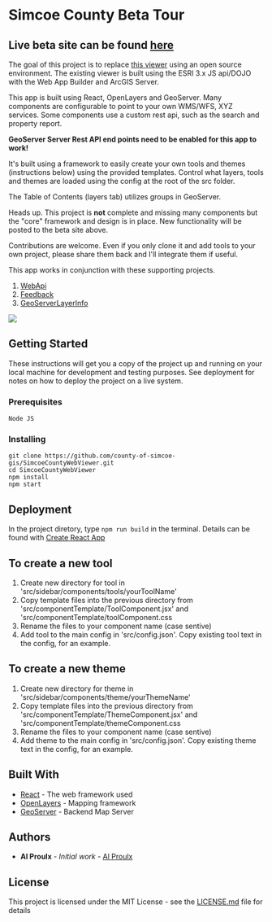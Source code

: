 # Simcoe County Beta Tour

## Live beta site can be found [here](https://opengis.simcoe.ca/public)

The goal of this project is to replace [this viewer](https://maps.simcoe.ca/public) using an open source environment. The existing viewer is built using the ESRI 3.x JS api/DOJO with the Web App Builder and ArcGIS Server.

This app is built using React, OpenLayers and GeoServer. Many components are configurable to point to your own WMS/WFS, XYZ services. Some components use a custom rest api, such as the search and property report.

**GeoServer Server Rest API end points need to be enabled for this app to work!**

It's built using a framework to easily create your own tools and themes (instructions below) using the provided templates. Control what layers, tools and themes are loaded using the config at the root of the src folder.

The Table of Contents (layers tab) utilizes groups in GeoServer.

Heads up. This project is <b>not</b> complete and missing many components but the "core" framework and design is in place. New functionality will be posted to the beta site above.

Contributions are welcome. Even if you only clone it and add tools to your own project, please share them back and I'll integrate them if useful.

This app works in conjunction with these supporting projects.

1. [WebApi](https://github.com/county-of-simcoe-gis/SimcoeCountyWebApi)
2. [Feedback](https://github.com/county-of-simcoe-gis/SimcoeCountyFeedback)
3. [GeoServerLayerInfo](https://github.com/county-of-simcoe-gis/SimcoeCountyGeoServerLayerInfo)

![](demo.gif)

## Getting Started

These instructions will get you a copy of the project up and running on your local machine for development and testing purposes. See deployment for notes on how to deploy the project on a live system.

### Prerequisites

```
Node JS
```

### Installing

```
git clone https://github.com/county-of-simcoe-gis/SimcoeCountyWebViewer.git
cd SimcoeCountyWebViewer
npm install
npm start
```

## Deployment

In the project diretory, type `npm run build` in the terminal. Details can be found with [Create React App](https://github.com/facebook/create-react-app)

## To create a new tool

1. Create new directory for tool in 'src/sidebar/components/tools/yourToolName'
2. Copy template files into the previous directory from 'src/componentTemplate/ToolComponent.jsx' and 'src/componentTemplate/toolComponent.css
3. Rename the files to your component name (case sentive)
4. Add tool to the main config in 'src/config.json'. Copy existing tool text in the config, for an example.

## To create a new theme

1. Create new directory for theme in 'src/sidebar/components/theme/yourThemeName'
2. Copy template files into the previous directory from 'src/componentTemplate/ThemeComponent.jsx' and 'src/componentTemplate/themeComponent.css
3. Rename the files to your component name (case sentive)
4. Add theme to the main config in 'src/config.json'. Copy existing theme text in the config, for an example.

## Built With

- [React](https://reactjs.org/) - The web framework used
- [OpenLayers](https://openlayers.org/) - Mapping framework
- [GeoServer](http://geoserver.org/) - Backend Map Server

## Authors

- **Al Proulx** - _Initial work_ - [Al Proulx](https://github.com/iquitwow)

## License

This project is licensed under the MIT License - see the [LICENSE.md](LICENSE.md) file for details
